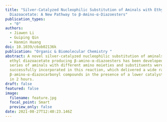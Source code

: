 ```yaml
---
title: "Silver-Catalyzed Nucleophilic Substitution of Aminals with Ethyl
  Diazoacetate: A New Pathway to β-Amino-α-Diazoesters"
publication_types:
  - "0"
authors:
  - Jiawen Li
  - Guiping Qin
  - Hanmin Huang
doi: 10.1039/c6ob02136k
publication: "Organic & Biomolecular Chemistry "
abstract: A novel silver-catalyzed nucleophilic substitution of aminals with
  ethyl diazoacetate producing β-amino-α-diazoesters has been developed. A
  series of aminals with different amino moieties and substituents were
  successfully incorporated in this reaction, which delivered a wide range of
  β-amino-α-diazocarbonyl compounds in the presence of a lower catalyst loading
  in 2 hours.
draft: false
featured: false
image:
  filename: feature.jpg
  focal_point: Smart
  preview_only: false
date: 2021-08-27T12:40:23.146Z
---
```


